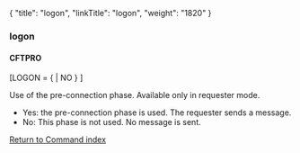 {
    "title": "logon",
    "linkTitle": "logon",
    "weight": "1820"
}<span id="logon"></span>

### logon

#### CFTPRO

\[LOGON = {
| NO } \]

Use of the pre-connection phase. Available only in requester mode.

-   Yes: the pre-connection phase
    is used. The requester sends a message.
-   No: This phase is not used. No message
    is sent.

[Return to Command index](../../)
